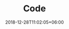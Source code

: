 ---
title: "Code"
date: 2018-12-28T11:02:05+06:00
icon: "ti-world"
description: "Open tools for open science"
type : "docs"
weight: 5
---
